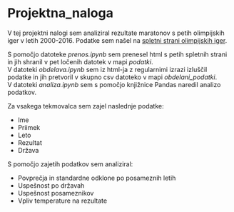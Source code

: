 # Projektna_naloga

V tej projektni nalogi sem analiziral rezultate maratonov s petih olimpijskih iger v letih 2000-2016. 
Podatke sem našel na [spletni strani olimpijskih iger](https://olympics.com/en).

S pomočjo datoteke *prenos.ipynb* sem prenesel html s petih spletnih strani in jih shranil v pet ločenih datotek v mapi *podatki*.  
V datoteki *obdelava.ipynb* sem iz html-ja z regularnimi izrazi izluščil podatke in jih pretvoril v skupno csv datoteko v mapi *obdelani_podatki*.  
V datoteki *analiza.ipynb* sem s pomočjo knjižnice Pandas naredil analizo podatkov.  

Za vsakega tekmovalca sem zajel naslednje podatke:
- Ime
- Priimek
- Leto
- Rezultat
- Država

S pomočjo zajetih podatkov sem analiziral:
- Povprečja in standardne odklone po posameznih letih
- Uspešnost po državah
- Uspešnost posameznikov
- Vpliv temperature na rezultate



